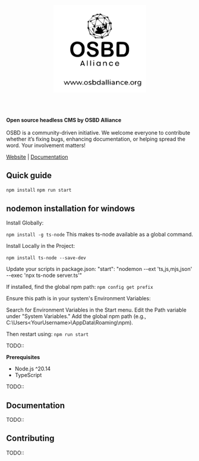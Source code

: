 <p align="center">

<img src="./docs/static/OSBD_logo.svg" width="250">

<br><br>

<strong>Open source headless CMS by OSBD Alliance</strong>
<br><br>
OSBD is a community-driven initiative. We welcome everyone to contribute whether it’s fixing bugs, enhancing documentation, or helping spread the word. Your involvement matters!

</p>

<p align="center">

<a href="https://osbdalliance.org/">Website</a> |  <a href="https://github.com/OSBDAlliance/headlesscms">Documentation</a>

</p>

  
  

## Quick guide
`npm install`
`npm run start`

## nodemon installation for windows

Install Globally:

`npm install -g ts-node`
This makes ts-node available as a global command.

Install Locally in the Project:

`npm install ts-node --save-dev`

Update your scripts in package.json:
"start": "nodemon --ext 'ts,js,mjs,json' --exec 'npx ts-node server.ts'"


If installed, find the global npm path:
`npm config get prefix`

Ensure this path is in your system's Environment Variables:

Search for Environment Variables in the Start menu.
Edit the Path variable under "System Variables."
Add the global npm path (e.g., C:\Users\<YourUsername>\AppData\Roaming\npm).

Then restart using: `npm run start`

TODO::

  
**Prerequisites**
- Node.js ^20.14
- TypeScript

TODO::

## Documentation
TODO::
## Contributing
TODO::

